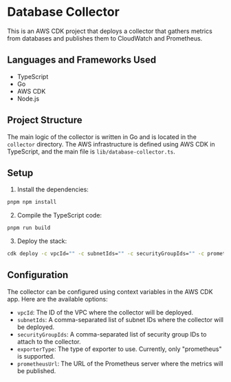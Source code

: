 # Database Collector

This is an AWS CDK project that deploys a collector that gathers metrics from databases and publishes them to CloudWatch and Prometheus.

## Languages and Frameworks Used

- TypeScript
- Go
- AWS CDK
- Node.js

## Project Structure

The main logic of the collector is written in Go and is located in the `collector` directory. The AWS infrastructure is defined using AWS CDK in TypeScript, and the main file is `lib/database-collector.ts`.

## Setup

1. Install the dependencies:

```bash
pnpm npm install
```

2. Compile the TypeScript code:

```bash
pnpm run build
```

3. Deploy the stack:

```bash
cdk deploy -c vpcId="" -c subnetIds="" -c securityGroupIds="" -c prometheusUrl="" -c exporterType=""
```

## Configuration
The collector can be configured using context variables in the AWS CDK app. Here are the available options:  
- `vpcId`: The ID of the VPC where the collector will be deployed.
- `subnetIds`: A comma-separated list of subnet IDs where the collector will be deployed.
- `securityGroupIds`: A comma-separated list of security group IDs to attach to the collector.
- `exporterType`: The type of exporter to use. Currently, only "prometheus" is supported.
- `prometheusUrl`: The URL of the Prometheus server where the metrics will be published.
